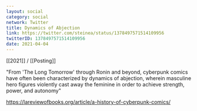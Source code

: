 ```yaml
---
layout: social
category: social
network: Twitter
title: Dynamics of Abjection
link: https://twitter.com/steinea/status/1378497571514109956
twitterID: 1378497571514109956
date: 2021-04-04
---
```


[[2021]] / [[Posting]]

"From 'The Long Tomorrow' through Ronin and beyond, cyberpunk comics have often been characterized by dynamics of abjection, wherein masculine hero figures violently cast away the feminine in order to achieve strength, power, and autonomy"

<https://lareviewofbooks.org/article/a-history-of-cyberpunk-comics/>
